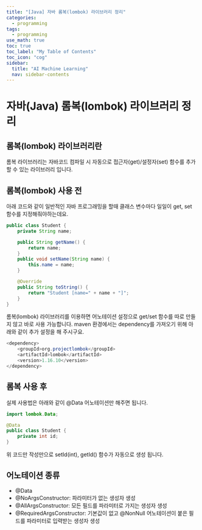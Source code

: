 ```yaml
---
title: "[Java] 자바 롬복(lombok) 라이브러리 정리" 
categories:
  - programming
tags:
  - programming
use_math: true
toc: true
toc_label: "My Table of Contents"
toc_icon: "cog"
sidebar:
  title: "AI Machine Learning"
  nav: sidebar-contents
---
```


# 자바(Java) 롬복(lombok) 라이브러리 정리

## 롬복(lombok) 라이브러리란

롬복 라이브러리는 자바코드 컴파일 시 자동으로 접근자(get)/설정자(set) 함수를 추가할 수 있는 라이브러리 입니다. 

## 롬복(lombok) 사용 전

아래 코드와 같이 일반적인 자바 프로그래밍을 할때 클래스 변수마다 일일이 get, set 함수를 지정해줘야하는데요. 

```java
public class Student {
    private String name;

    public String getName() {
        return name;
    }
    public void setName(String name) {
        this.name = name;
    }

    @Override
    public String toString() {
        return "Student [name=" + name + "]";
    }    
}
```

롬복(lombok) 라이브러리를 이용하면 어노테이션 설정으로 get/set 함수를 따로 만들지 않고 바로 사용 가능합니다. 
maven 환경에서는 dependency를 가져오기 위해 아래와 같이 추가 설정을 해 주시구요.

```java
<dependency>
    <groupId>org.projectlombok</groupId>
    <artifactId>lombok</artifactId>
    <version>1.16.10</version>
</dependency>
```

## 롬복 사용 후

실제 사용법은 아래와 같이 @Data 어노테이션만 해주면 됩니다.

```java
import lombok.Data;

@Data
public class Student {
    private int id;
}
```

위 코드만 작성만으로 setId(int), getId() 함수가 자동으로 생성 됩니다.  

## 어노테이션 종류

* @Data
* @NoArgsConstructor: 파라미터가 없는 생성자 생성
* @AllArgsConstructor: 모든 필드를 파라미터로 가지는 생성자 생성
* @RequiredArgsConstructor: 기본값이 없고 @NonNull 어노테이션이 붙은 필드를 파라미터로 입력받는 생성자 생성 


